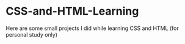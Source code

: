 # CSS-and-HTML-Learning
Here are some small projects I did while learning CSS and HTML (for personal study only)
